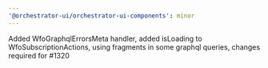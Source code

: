 ```yaml
---
'@orchestrator-ui/orchestrator-ui-components': minor
---
```


Added WfoGraphqlErrorsMeta handler, added isLoading to WfoSubscriptionActions, using fragments in some graphql queries, changes required for #1320
